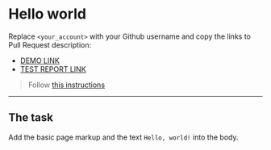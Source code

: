# Hello world
Replace `<your_account>` with your Github username and copy the links to Pull Request description:
- [DEMO LINK](https://yuriiKorolov.github.io/layout_hello-world/)
- [TEST REPORT LINK](https://yuriiKorolov.github.io/layout_hello-world/report/html_report/)

> Follow [this instructions](https://mate-academy.github.io/layout_task-guideline/#how-to-solve-the-layout-tasks-on-github)
___

## The task 
Add the basic page markup and the text `Hello, world!` into the body.
